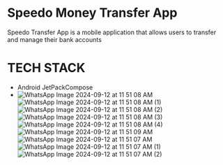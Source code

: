 # Speedo Money Transfer App #

Speedo Transfer App is a mobile application that allows users to transfer and manage their bank accounts

# TECH STACK #

- Android JetPackCompose
- ![WhatsApp Image 2024-09-12 at 11 51 08 AM](https://github.com/user-attachments/assets/f1fab1c8-6d76-483e-afcc-2ac9e2b54b24) ![WhatsApp Image 2024-09-12 at 11 51 08 AM (1)](https://github.com/user-attachments/assets/06b92504-8ac5-4698-be62-2e4e13e6d94e) ![WhatsApp Image 2024-09-12 at 11 51 08 AM (2)](https://github.com/user-attachments/assets/56919ff7-f995-4c5f-9787-0bc0038c8795) ![WhatsApp Image 2024-09-12 at 11 51 08 AM (3)](https://github.com/user-attachments/assets/8b182321-e7c4-4bef-b020-800d26140e2b) ![WhatsApp Image 2024-09-12 at 11 51 08 AM (4)](https://github.com/user-attachments/assets/1d25eec0-1f63-4c7d-8673-94b910e15498) ![WhatsApp Image 2024-09-12 at 11 51 09 AM](https://github.com/user-attachments/assets/f8073301-89b5-4fb4-93fc-d381491c0e97) ![WhatsApp Image 2024-09-12 at 11 51 07 AM](https://github.com/user-attachments/assets/a1282573-cf19-41b2-9eeb-fab158f9cf54) ![WhatsApp Image 2024-09-12 at 11 51 07 AM (1)](https://github.com/user-attachments/assets/6158e78c-c7ad-44cc-a313-add8bda1db1f) ![WhatsApp Image 2024-09-12 at 11 51 07 AM (2)](https://github.com/user-attachments/assets/f40f895e-7331-4d9b-9ccc-7763ff5d0ce2)


